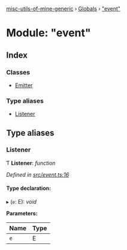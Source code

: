 [misc-utils-of-mine-generic](../README.md) › [Globals](../globals.md) › ["event"](_event_.md)

# Module: "event"

## Index

### Classes

* [Emitter](../classes/_event_.emitter.md)

### Type aliases

* [Listener](_event_.md#listener)

## Type aliases

###  Listener

Ƭ **Listener**: *function*

*Defined in [src/event.ts:16](https://github.com/cancerberoSgx/misc-utils-of-mine/blob/4bfc82a/misc-utils-of-mine-generic/src/event.ts#L16)*

#### Type declaration:

▸ (`e`: E): *void*

**Parameters:**

Name | Type |
------ | ------ |
`e` | E |
